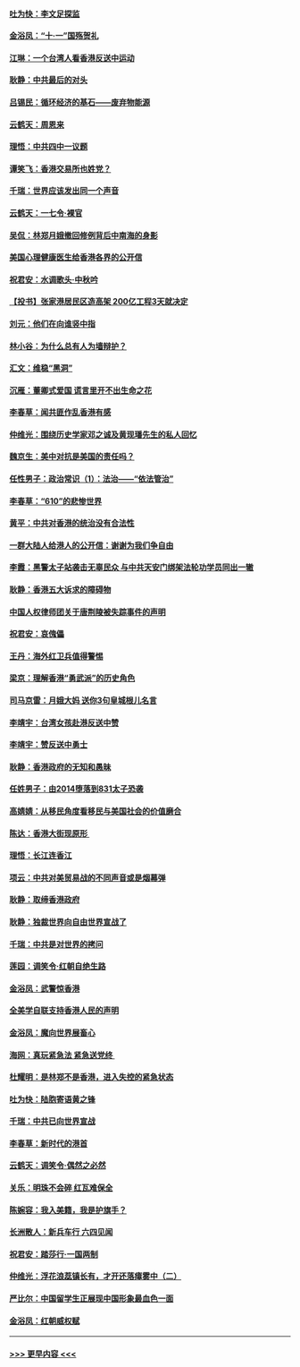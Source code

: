 #### [吐为快：李文足探监](../pages/nsc993/n11509622.md?t=09110522) 
#### [金浴凤：“十‧一”国殇贺礼](../pages/nsc993/n11509593.md?t=09110522) 
#### [江琳：一个台湾人看香港反送中运动](../pages/nsc993/n11509211.md?t=09110522) 
#### [耿静：中共最后的对头](../pages/nsc993/n11508308.md?t=09110522) 
#### [吕锡民：循环经济的基石——废弃物能源](../pages/nsc993/n11508212.md?t=09110522) 
#### [云鹤天：周恩来](../pages/nsc993/n11508055.md?t=09110522) 
#### [理悟：中共四中一议题](../pages/nsc993/n11507782.md?t=09110522) 
#### [谭笑飞：香港交易所也姓党？](../pages/nsc993/n11507753.md?t=09110522) 
#### [千瑞：世界应该发出同一个声音](../pages/nsc993/n11507290.md?t=09110522) 
#### [云鹤天：一七令‧裸官](../pages/nsc993/n11507177.md?t=09110522) 
#### [吴侃：林郑月娥撤回修例背后中南海的身影](../pages/nsc993/n11506876.md?t=09110522) 
#### [美国心理健康医生给香港各界的公开信](../pages/nsc993/n11506809.md?t=09110522) 
#### [祝君安：水调歌头‧中秋吟](../pages/nsc993/n11506758.md?t=09110522) 
#### [【投书】张家港居民区造高架 200亿工程3天就决定](../pages/nsc993/n11506682.md?t=09110522) 
#### [刘元：他们在向谁竖中指](../pages/nsc993/n11505384.md?t=09110522) 
#### [林小谷：为什么总有人为墙辩护？](../pages/nsc993/n11505226.md?t=09110522) 
#### [汇文：维稳“黑洞”](../pages/nsc993/n11504347.md?t=09110522) 
#### [沉雁：董卿式爱国 谎言里开不出生命之花](../pages/nsc993/n11503215.md?t=09110522) 
#### [李春草：闻共匪作乱香港有感](../pages/nsc993/n11503072.md?t=09110522) 
#### [仲维光：围绕历史学家邓之诚及黄现璠先生的私人回忆](../pages/nsc993/n11501330.md?t=09110522) 
#### [魏京生：美中对抗是美国的责任吗？](../pages/nsc993/n11500723.md?t=09110522) 
#### [任性男子：政治常识（1）：法治——“依法管治”](../pages/nsc993/n11500791.md?t=09110522) 
#### [李春草：“610”的悲惨世界](../pages/nsc993/n11501141.md?t=09110522) 
#### [黄平：中共对香港的统治没有合法性](../pages/nsc993/n11499473.md?t=09110522) 
#### [一群大陆人给港人的公开信：谢谢为我们争自由](../pages/nsc993/n11500402.md?t=09110522) 
#### [李霞：黑警太子站袭击无辜民众 与中共天安门绑架法轮功学员同出一辙](../pages/nsc993/n11499805.md?t=09110522) 
#### [耿静：香港五大诉求的障碍物](../pages/nsc993/n11497578.md?t=09110522) 
#### [中国人权律师团关于唐荆陵被失踪事件的声明](../pages/nsc993/n11500014.md?t=09110522) 
#### [祝君安：哀傀儡](../pages/nsc993/n11499776.md?t=09110522) 
#### [王丹：海外红卫兵值得警惕](../pages/nsc993/n11498138.md?t=09110522) 
#### [梁京：理解香港“勇武派”的历史角色](../pages/nsc993/n11498006.md?t=09110522) 
#### [司马京雷：月娥大妈  送你3句皇城根儿名言](../pages/nsc993/n11497885.md?t=09110522) 
#### [李靖宇：台湾女孩赴港反送中赞](../pages/nsc993/n11497721.md?t=09110522) 
#### [李靖宇：赞反送中勇士](../pages/nsc993/n11497452.md?t=09110522) 
#### [耿静：香港政府的无知和愚昧](../pages/nsc993/n11494238.md?t=09110522) 
#### [任姓男子：由2014堕落到831太子恐袭](../pages/nsc993/n11496683.md?t=09110522) 
#### [高婧婧：从移民角度看移民与美国社会的价值磨合](../pages/nsc993/n11495757.md?t=09110522) 
#### [陈达：香港大街现原形 ](../pages/nsc993/n11495441.md?t=09110522) 
#### [理悟：长江连香江](../pages/nsc993/n11495377.md?t=09110522) 
#### [项云：中共对美贸易战的不同声音或是烟幕弹](../pages/nsc993/n11494929.md?t=09110522) 
#### [耿静：取缔香港政府](../pages/nsc993/n11494218.md?t=09110522) 
#### [耿静：独裁世界向自由世界宣战了](../pages/nsc993/n11494190.md?t=09110522) 
#### [千瑞：中共是对世界的拷问](../pages/nsc993/n11493021.md?t=09110522) 
#### [莲园：调笑令‧红朝自绝生路](../pages/nsc993/n11493011.md?t=09110522) 
#### [金浴凤：武警惊香港](../pages/nsc993/n11492994.md?t=09110522) 
#### [全美学自联支持香港人民的声明](../pages/nsc993/n11492630.md?t=09110522) 
#### [金浴凤：魔向世界展畜心](../pages/nsc993/n11492599.md?t=09110522) 
#### [海网：真玩紧急法 紧急送党终 ](../pages/nsc993/n11492535.md?t=09110522) 
#### [杜耀明：是林郑不是香港，进入失控的紧急状态](../pages/nsc993/n11491420.md?t=09110522) 
#### [吐为快：陆胞寄语黄之锋](../pages/nsc993/n11491117.md?t=09110522) 
#### [千瑞：中共已向世界宣战](../pages/nsc993/n11490123.md?t=09110522) 
#### [李春草：新时代的港首](../pages/nsc993/n11489864.md?t=09110522) 
#### [云鹤天：调笑令·偶然之必然](../pages/nsc993/n11489701.md?t=09110522) 
#### [关乐：明珠不会碎 红瓦难保全](../pages/nsc993/n11489647.md?t=09110522) 
#### [陈婉容：我入美籍，我是护旗手？](../pages/nsc993/n11487908.md?t=09110522) 
#### [长洲散人：新兵车行 六四见闻](../pages/nsc993/n11487729.md?t=09110522) 
#### [祝君安：踏莎行‧一国两制](../pages/nsc993/n11487699.md?t=09110522) 
#### [仲维光：浮花浪蕊镇长有，才开还落瘴雾中（二）](../pages/nsc993/n11483286.md?t=09110522) 
#### [严比尔：中国留学生正展现中国形象最血色一面](../pages/nsc993/n11485145.md?t=09110522) 
#### [金浴凤：红朝威权赋](../pages/nsc993/n11485191.md?t=09110522) 

----
#### [ >>> 更早内容 <<< ](../indexes/nsc993-earlier.md)
